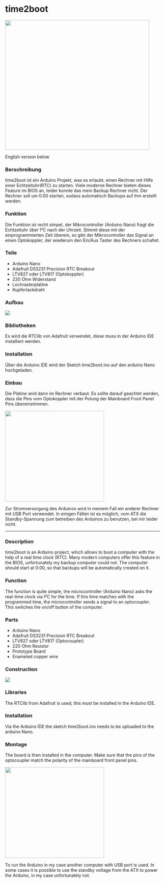 # time2boot

<img src="img/time2boot.jpg" width="469" height="423">

English version below

### Berschreibung
time2boot ist ein Arduino Projekt, was es erlaubt, einen Rechner mit Hilfe einer Echtzeituhr(RTC) zu starten.
Viele moderne Rechner bieten dieses Feature im BIOS an, leider konnte das mein Backup Rechner nicht.
Der Rechner soll um 0:00 starten, sodass automatisch Backups auf ihm erstellt werden.

### Funktion
Die Funktion ist recht simpel, der Mikrocontroller (Arduino Nano) fragt die Echtzeituhr über I²C nach der Uhrzeit.
Stimmt diese mit der einprogrammierten Zeit überein, so gibt der Mikrocontroller das Signal an einen Optokoppler, der wiederum den Ein/Aus Taster des Rechners schaltet.

### Teile
  - Arduino Nano 
  - Adafruit DS3231 Precision RTC Breakout
  - LTV827 oder LTV817 (Optokoppler)
  - 220 Ohm Widerstand
  - Lochrasterplatine
  - Kupferlackdraht

### Aufbau

<img src="img/time2boot_aufbau.png">

### Bibliotheken
Es wird die RTClib von Adafruit verwendet, diese muss in der Arduino IDE installiert werden.

### Installation
Über die Arduino IDE wird der Sketch time2boot.ino auf den arduino Nano hochgeladen.

### Einbau
Die Platine wird dann im Rechner verbaut.
Es sollte darauf geachtet werden, dass die Pins vom Optokoppler mit der Polung der Mainboard Front Panel Pins übereinstimmen.

<img src="img/front_panel.jpg" width="322" height="296">

Zur Stromversorgung des Arduinos wird in meinem Fall ein anderer Rechner mit USB Port verwendet.
In einigen Fällen ist es möglich, vom ATX die Standby-Spannung zum betreiben des Arduinos zu benutzen, bei mir leider nicht.

---

### Description
time2boot is an Arduino project, which allows to boot a computer with the help of a real time clock (RTC).
Many modern computers offer this feature in the BIOS, unfortunately my backup computer could not.
The computer should start at 0:00, so that backups will be automatically created on it.

### Function
The function is quite simple, the microcontroller (Arduino Nano) asks the real-time clock via I²C for the time.
If this time matches with the programmed time, the microcontroller sends a signal to an optocoupler. This switches the on/off button of the computer.

### Parts
  - Arduino Nano 
  - Adafruit DS3231 Precision RTC Breakout
  - LTV827 oder LTV817 (Optocoupler)
  - 220 Ohm Resistor
  - Prototype Board
  - Enameled copper wire

### Construction

<img src="img/time2boot_aufbau.png">

### Libraries
The RTClib from Adafruit is used, this must be installed in the Arduino IDE.

### Installation
Via the Arduino IDE the sketch time2boot.ino needs to be uploaded to the arduino Nano.

### Montage
The board is then installed in the computer.
Make sure that the pins of the optocoupler match the polarity of the mainboard front panel pins.

<img src="img/front_panel.jpg" width="322" height="296">

To run the Arduino in my case another computer with USB port is used.
In some cases it is possible to use the standby voltage from the ATX to power the Arduino, in my case unfortunately not.